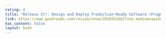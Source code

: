```yaml
---
rating: 4
title: "Release It!: Design and Deploy Production-Ready Software (Pragmatic Programmers)"
link: https://www.goodreads.com/review/show/2016552483?utm_medium=api&utm_source=rss
has_content: false
layout: book
---
```

